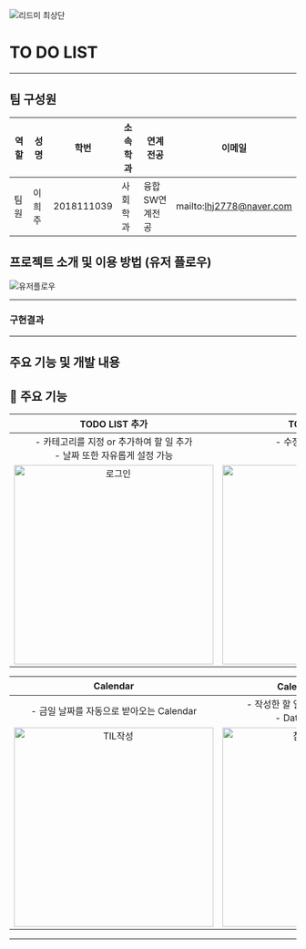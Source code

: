 ![리드미 최상단]()

# TO DO LIST

---

## 팀 구성원

| 역할 | 성명 | 학번 | 소속학과 | 연계전공 | 이메일 |
| --- | --- | --- | --- | --- | --- |
| 팀원 | 이희주 | 2018111039 | 사회학과 | 융합SW연계전공 | mailto:lhj2778@naver.com |

## 프로젝트 소개 및 이용 방법 (유저 플로우)
![유저플로우]()

---

### 구현결과

---

## 주요 기능 및 개발 내용

## 🧩 주요 기능
|TODO LIST 추가|TODO LIST 완료|
|:--:|:--:|
|- 카테고리를 지정 or 추가하여 할 일 추가<br/>- 날짜 또한 자유롭게 설정 가능<br/> |- 수정 및 완료 체크 가능<br/>- 삭제 가능|
|<img width="350" alt="로그인" src="https://github.com/CSID-DGU/2024-1-OSSProj-Questionmark-07/assets/112611541/7e18eb81-099c-4c20-91ee-a7351f497e38">|<img width="350" alt="회원가입" src="https://github.com/CSID-DGU/2024-1-OSSProj-Questionmark-07/assets/112611541/48c775af-134a-4855-a5c0-82a2f4215ab2">|

|Calendar|Calendar와 LIST 연동|
|:--:|:--:|
|- 금일 날짜를 자동으로 받아오는 Calendar<br/> |- 작성한 할 일과 Calendar가 서로 연동<br/>- Data 없을 경우 미표시|
|<img width="350" alt="TIL작성" src="https://github.com/CSID-DGU/2024-1-OSSProj-Questionmark-07/assets/112611541/562392e9-4faa-4880-a25a-1fff726a834a">|<img width="350" alt="참고자료및코멘트" src="https://github.com/CSID-DGU/2024-1-OSSProj-Questionmark-07/assets/112611541/0a41ee79-95b5-4f7d-99df-84cff503fba0">|


---


